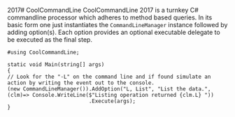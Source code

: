  2017# CoolCommandLine
CoolCommandLine 2017 is a turnkey C# commandline processor which adheres to method based queries. In its basic form one just instantiates the `CommandLineManager` instance followed by adding option(s). Each option provides an optional executable delegate to be executed as the final step.

    #using CoolCommandLine;
    
    static void Main(string[] args)
    {
    // Look for the "-L" on the command line and if found simulate an action by writing the event out to the console. 
    (new CommandLineManager()).AddOption("L, List", "List the data.", (clm)=> Console.WriteLine($"Listing operation returned {clm.L} "))
                              .Execute(args);
    }
